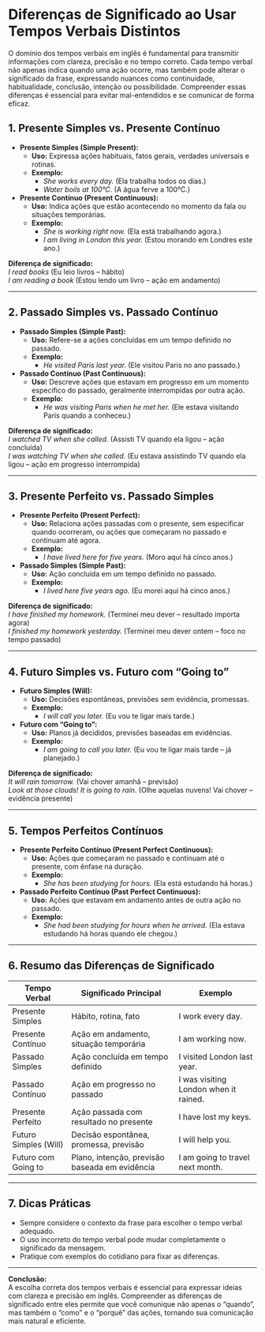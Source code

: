 
# Diferenças de Significado ao Usar Tempos Verbais Distintos

O domínio dos tempos verbais em inglês é fundamental para transmitir informações com clareza, precisão e no tempo correto. Cada tempo verbal não apenas indica quando uma ação ocorre, mas também pode alterar o significado da frase, expressando nuances como continuidade, habitualidade, conclusão, intenção ou possibilidade. Compreender essas diferenças é essencial para evitar mal-entendidos e se comunicar de forma eficaz.

## 1. Presente Simples vs. Presente Contínuo

- **Presente Simples (Simple Present):**
  - **Uso:** Expressa ações habituais, fatos gerais, verdades universais e rotinas.
  - **Exemplo:**  
    - *She works every day.* (Ela trabalha todos os dias.)
    - *Water boils at 100°C.* (A água ferve a 100°C.)
- **Presente Contínuo (Present Continuous):**
  - **Uso:** Indica ações que estão acontecendo no momento da fala ou situações temporárias.
  - **Exemplo:**  
    - *She is working right now.* (Ela está trabalhando agora.)
    - *I am living in London this year.* (Estou morando em Londres este ano.)

**Diferença de significado:**  
*I read books* (Eu leio livros – hábito)  
*I am reading a book* (Estou lendo um livro – ação em andamento)

---

## 2. Passado Simples vs. Passado Contínuo

- **Passado Simples (Simple Past):**
  - **Uso:** Refere-se a ações concluídas em um tempo definido no passado.
  - **Exemplo:**  
    - *He visited Paris last year.* (Ele visitou Paris no ano passado.)
- **Passado Contínuo (Past Continuous):**
  - **Uso:** Descreve ações que estavam em progresso em um momento específico do passado, geralmente interrompidas por outra ação.
  - **Exemplo:**  
    - *He was visiting Paris when he met her.* (Ele estava visitando Paris quando a conheceu.)

**Diferença de significado:**  
*I watched TV when she called.* (Assisti TV quando ela ligou – ação concluída)  
*I was watching TV when she called.* (Eu estava assistindo TV quando ela ligou – ação em progresso interrompida)

---

## 3. Presente Perfeito vs. Passado Simples

- **Presente Perfeito (Present Perfect):**
  - **Uso:** Relaciona ações passadas com o presente, sem especificar quando ocorreram, ou ações que começaram no passado e continuam até agora.
  - **Exemplo:**  
    - *I have lived here for five years.* (Moro aqui há cinco anos.)
- **Passado Simples (Simple Past):**
  - **Uso:** Ação concluída em um tempo definido no passado.
  - **Exemplo:**  
    - *I lived here five years ago.* (Eu morei aqui há cinco anos.)

**Diferença de significado:**  
*I have finished my homework.* (Terminei meu dever – resultado importa agora)  
*I finished my homework yesterday.* (Terminei meu dever ontem – foco no tempo passado)

---

## 4. Futuro Simples vs. Futuro com “Going to”

- **Futuro Simples (Will):**
  - **Uso:** Decisões espontâneas, previsões sem evidência, promessas.
  - **Exemplo:**  
    - *I will call you later.* (Eu vou te ligar mais tarde.)
- **Futuro com “Going to”:**
  - **Uso:** Planos já decididos, previsões baseadas em evidências.
  - **Exemplo:**  
    - *I am going to call you later.* (Eu vou te ligar mais tarde – já planejado.)

**Diferença de significado:**  
*It will rain tomorrow.* (Vai chover amanhã – previsão)  
*Look at those clouds! It is going to rain.* (Olhe aquelas nuvens! Vai chover – evidência presente)

---

## 5. Tempos Perfeitos Contínuos

- **Presente Perfeito Contínuo (Present Perfect Continuous):**
  - **Uso:** Ações que começaram no passado e continuam até o presente, com ênfase na duração.
  - **Exemplo:**  
    - *She has been studying for hours.* (Ela está estudando há horas.)
- **Passado Perfeito Contínuo (Past Perfect Continuous):**
  - **Uso:** Ações que estavam em andamento antes de outra ação no passado.
  - **Exemplo:**  
    - *She had been studying for hours when he arrived.* (Ela estava estudando há horas quando ele chegou.)

---

## 6. Resumo das Diferenças de Significado

| Tempo Verbal                | Significado Principal                                 | Exemplo                                 |
|-----------------------------|------------------------------------------------------|------------------------------------------|
| Presente Simples            | Hábito, rotina, fato                                 | I work every day.                        |
| Presente Contínuo           | Ação em andamento, situação temporária               | I am working now.                        |
| Passado Simples             | Ação concluída em tempo definido                     | I visited London last year.              |
| Passado Contínuo            | Ação em progresso no passado                         | I was visiting London when it rained.    |
| Presente Perfeito           | Ação passada com resultado no presente               | I have lost my keys.                     |
| Futuro Simples (Will)       | Decisão espontânea, promessa, previsão               | I will help you.                         |
| Futuro com Going to         | Plano, intenção, previsão baseada em evidência       | I am going to travel next month.         |

---

## 7. Dicas Práticas

- Sempre considere o contexto da frase para escolher o tempo verbal adequado.
- O uso incorreto do tempo verbal pode mudar completamente o significado da mensagem.
- Pratique com exemplos do cotidiano para fixar as diferenças.

---

**Conclusão:**  
A escolha correta dos tempos verbais é essencial para expressar ideias com clareza e precisão em inglês. Compreender as diferenças de significado entre eles permite que você comunique não apenas o “quando”, mas também o “como” e o “porquê” das ações, tornando sua comunicação mais natural e eficiente.
```
